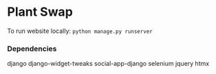 # Plant Swap

To run website locally:
`python manage.py runserver`

### Dependencies
django
django-widget-tweaks
social-app-django
selenium
jquery
htmx
